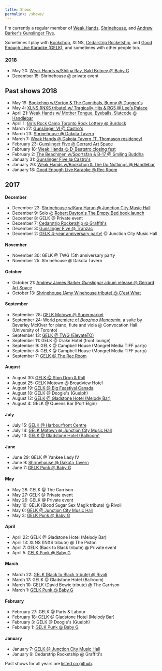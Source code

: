 ```yaml
---
title: Shows
permalink: /shows/
---
```


I'm currently a regular member of [Weak Hands](http://weakhandsband.com), [Shrinehouse](https://www.facebook.com/shrinehouseband/), and [Andrew Barker's Gunslinger Five](andrewbarker.bandcamp.com/album/gunslinger).

Sometimes I play with [Bookchop](http://bookchop.bandcamp.com/), XLNS, [Cedarstrip Rocketship](https://cedarstriprocketship.bandcamp.com/), and [Good Enough Live Karaoke (GELK)](http://www.goodenoughlivekaraoke.com), and sometimes with other people too. 

### 2018

* May 20: [Weak Hands w/Shilpa Ray, Bald Britney @ Baby G](https://www.facebook.com/events/740651842807731/)
* December 15: Shrinehouse @ private event

## Past shows 2018
* May 19: [Bookchop w/Zorton & The Cannibals, Bunny @ Duggan's](https://www.facebook.com/events/351086032068066/)
* May 4: [XLNS (INXS tribute) w/ Tragically Hits & RG5 @ Lee's Palace](https://www.facebook.com/events/427626857650176/)
* April 21: [Weak Hands w/ Mother Tongue, Eyeballs, Slutcode @ Handlebar](https://www.facebook.com/events/160232448018992/)
* April 1: [Girls Rock Camp Toronto Rock Lottery @ Burdock](https://www.facebook.com/profile.php?id=1067196316754062)
* March 27: [Gunslinger VI @ Castro's](https://www.facebook.com/events/1831716753793837/)
* March 23: [Shrinehouse @ Dakota Tavern](https://www.facebook.com/events/182588229134490/)
* March 7: [Weak Hands @ Dakota Tavern (T. Thomason residency)](https://www.facebook.com/events/2015483122054456/)
* February 23: [Gunslinger Five @ Gerrard Art Space](https://www.facebook.com/events/396992367419320/)
* February 18: [Weak Hands @ D-Beatstro closing fest](git@github.com:ruhee/ruhee.github.io.git)
* February 2: [The Beachmen w/Sportsfan & B-17 @ Smiling Buddha](https://www.facebook.com/events/208405756395325/)
* January 31: [Gunslinger Five @ Castro's](https://www.facebook.com/events/526888074339726/)
* January 20: [Weak Hands w/Bookchop & The Do Nothings @ Handlebar](https://www.facebook.com/events/1935926319953402/)
* January 18: [Good Enough Live Karaoke @ Rec Room](https://www.facebook.com/events/256323058231012/)

## 2017

#### December
* December 23: [Shrinehouse w/Kara Harun @ Junction City Music Hall](https://www.facebook.com/events/515397132154934/)
* December 9: Solo @ [Robert Dayton's The Empty Bed book launch](https://www.facebook.com/events/157685731628662/)
* December 8: GELK @ Private event
* December 7: [Cedarstrip Rocketship @ Graffiti's](https://www.facebook.com/events/757168327801552/)
* December 3: [Gunslinger Five @ Tranzac](https://www.facebook.com/events/169603616968871/)
* December 2: [GELK 4-year anniversary party!](https://www.facebook.com/events/152008035399327/) @ Junction City Music Hall



#### November
* November 30: GELK @ TWG 15th anniversary party
* November 25: Shrinehouse @ Dakota Tavern

#### October
* October 21: [Andrew James Barker _Gunslinger_ album release @ Gerrard Art Space](https://www.facebook.com/events/515342205468153/)
* October 13: [Shrinehouse (Amy Winehouse tribute) @ C'est What](https://www.facebook.com/events/106617316689557/)

#### September
* September 28: [GELK Motown @ Supermarket](https://www.facebook.com/events/1725909931048409/)
* September 24: [World premiere of _Boozhoo Manoomin_](https://www.eventbrite.ca/e/water-is-life-but-many-cant-drink-it-tickets-36657481514), a suite by Beverley McKiver for piano, flute and viola @ Convocation Hall (University of Toronto)
* September 13: [GELK @ TWG (ElevateTO)](https://www.facebook.com/events/280621905754305/)
* September 11: GELK @ Drake Hotel (front lounge)
* September 9: GELK @ Campbell House (Mongrel Media TIFF party)
* September 8: GELK @ Campbell House (Mongrel Media TIFF party)
* September 7: [GELK @ The Rec Room](https://www.facebook.com/events/883874838438071/)

#### August
* August 30: [GELK @ Stop Drop & Roll](https://www.facebook.com/events/1415003451929127/)
* August 25: GELK Motown @ Broadview Hotel
* August 19: [GELK @ Big Feastival Canada](http://canada.thebigfeastival.com/)
* August 18: GELK @ Doogie's (Guelph)
* August 12: [GELK @ Gladstone Hotel (Melody Bar)](https://www.facebook.com/events/1206710286095410/)
* August 4: GELK @ Queens Bar (Port Elgin)

#### July
* July 15: [GELK @ Harbourfront Centre](https://www.facebook.com/events/1497115130319514/)
* July 14: [GELK Motown @ Junction City Music Hall](https://www.facebook.com/events/429671124079880/)
* July 13: [GELK @ Gladstone Hotel (Ballroom)](https://www.facebook.com/events/855293774621555/)

#### June
* June 29: GELK @ Yankee Lady IV
* June 9: [Shrinehouse @ Dakota Tavern](https://www.facebook.com/events/1658142344495124/)
* June 7: [GELK Punk @ Baby G](https://www.facebook.com/events/279104715883276/)

#### May
* May 28: GELK @ The Garrison
* May 27: GELK @ Private event
* May 26: GELK @ Private event
* May 10: GELK (Blood Sugar Sex Magik tribute) @ Rivoli
* May 6: [GELK @ Junction City Music Hall](https://www.facebook.com/events/754753178019214/)
* May 3: [GELK Punk @ Baby G](https://www.facebook.com/events/1262033687227624/)

#### April
* April 22: GELK @ Gladstone Hotel (Melody Bar)
* April 13: XLNS (INXS tribute) @ The Piston
* April 7: GELK (Back to Black tribute) @ Private event
* April 5: [GELK Punk @ Baby G](https://www.facebook.com/events/276825266076191/)

#### March
* March 22: [GELK (Back to Black tribute) @ Rivoli](https://www.facebook.com/events/1416140501794325/)
* March 17: GELK @ Gladstone Hotel (Ballroom)
* March 10: GELK (David Bowie tribute) @ The Garrison
* March 1: [GELK Punk @ Baby G](https://www.facebook.com/events/1896157573964610/)

#### February
* February 27: GELK @ Parts & Labour
* February 18: GELK @ Gladstone Hotel (Melody Bar)
* February 3: GELK @ Doogie's (Guelph)
* February 1: [GELK Punk @ Baby G](https://www.facebook.com/events/802311723243555/)

#### January
* January 7: [GELK @ Junction City Music Hall](https://www.facebook.com/events/1800976926833414)
* January 6: Cedarstrip Rocketship @ Graffiti's


Past shows for all years are [listed on github](https://github.com/ruhee/show-archive/tree/master/raw).
